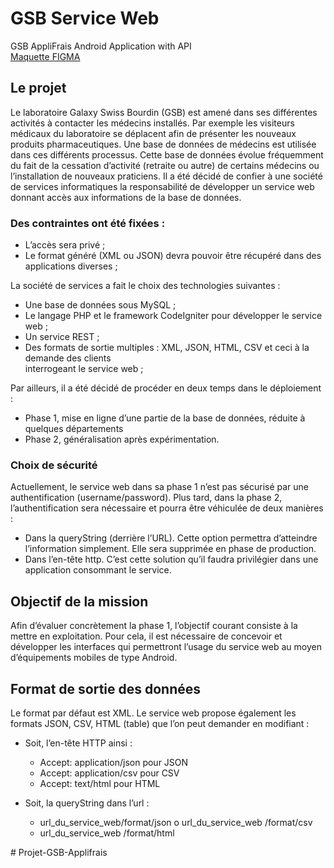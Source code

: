 # GSB Service Web
GSB AppliFrais Android Application with API <br>
<a href="https://www.figma.com/proto/j14wK5qanIzgDU89yGrELE/Untitled?node-id=2%3A69&scaling=scale-down&page-id=0%3A1&starting-point-node-id=2%3A69">Maquette FIGMA</a>

<h2>Le projet</h2>
Le laboratoire Galaxy Swiss Bourdin (GSB) est amené dans ses différentes activités à contacter les
médecins installés. Par exemple les visiteurs médicaux du laboratoire se déplacent afin de présenter
les nouveaux produits pharmaceutiques.
Une base de données de médecins est utilisée dans ces différents processus. Cette base de données
évolue fréquemment du fait de la cessation d’activité (retraite ou autre) de certains médecins ou
l’installation de nouveaux praticiens.
Il a été décidé de confier à une société de services informatiques la responsabilité de développer un
service web donnant accès aux informations de la base de données.

  <h3>Des contraintes ont été fixées :</h3>

<ul>
<li>L’accès sera privé ;</li>
<li>Le format généré (XML ou JSON) devra pouvoir être récupéré dans des applications
diverses ;</li>
  </ul>
La société de services a fait le choix des technologies suivantes :

  <ul>
    <li>Une base de données sous MySQL ;</li>
<li>Le langage PHP et le framework CodeIgniter pour développer le service web ;</li>
<li>Un service REST ;</li>
<li>Des formats de sortie multiples : XML, JSON, HTML, CSV et ceci à la demande des clients</li>
interrogeant le service web ;</li>
  </ul>
Par ailleurs, il a été décidé de procéder en deux temps dans le déploiement :

<ul>
  <li>Phase 1, mise en ligne d’une partie de la base de données, réduite à quelques départements</li>
  <li>Phase 2, généralisation après expérimentation.</li>
  </ul>


<h3>Choix de sécurité</h3>
Actuellement, le service web dans sa phase 1 n’est pas sécurisé par une authentification
(username/password). Plus tard, dans la phase 2, l’authentification sera nécessaire et pourra être
véhiculée de deux manières :

<ul>
<li>Dans la queryString (derrière l’URL). Cette option permettra d’atteindre l’information
  simplement. Elle sera supprimée en phase de production.</li>
<li> Dans l’en-tête http. C’est cette solution qu’il faudra privilégier dans une application
  consommant le service.</li>
</ul>
<h2>Objectif de la mission</h2>
Afin d’évaluer concrètement la phase 1, l’objectif courant consiste à la mettre en exploitation. Pour
cela, il est nécessaire de concevoir et développer les interfaces qui permettront l’usage du service web
au moyen d’équipements mobiles de type Android.
  
  <h2>Format de sortie des données</h2>
Le format par défaut est XML. Le service web propose également les formats JSON, CSV, HTML
(table) que l’on peut demander en modifiant :

<ul>
  <li>Soit, l’en-tête HTTP ainsi :</li>
    <ul>
      <li>Accept: application/json pour JSON</li>
      <li>Accept: application/csv pour CSV</li>
      <li>Accept: text/html pour HTML</li>
    </ul>
 </ul>
<ul>
  <li>Soit, la queryString dans l’url :</li>
    <ul>
      <li>url_du_service_web/format/json o url_du_service_web /format/csv</li>
      <li>url_du_service_web /format/html </li>
  </ul>
 </ul>
#   P r o j e t - G S B - A p p l i f r a i s  
 